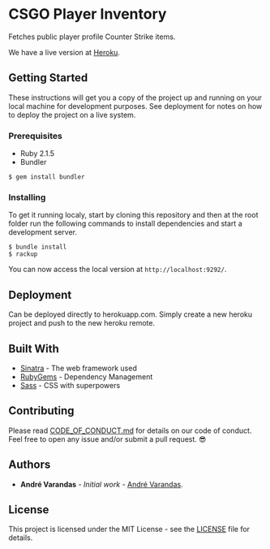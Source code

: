 # CSGO Player Inventory

Fetches public player profile Counter Strike items.

We have a live version at [Heroku](http://csgo-inventory-items.herokuapp.com/).

## Getting Started

These instructions will get you a copy of the project up and running on your local machine for development purposes. See deployment for notes on how to deploy the project on a live system.

### Prerequisites

- Ruby 2.1.5
- Bundler

```
$ gem install bundler
```

### Installing

To get it running localy, start by cloning this repository and then at the root folder run the following commands to install dependencies and start a development server.

```
$ bundle install
$ rackup
```

You can now access the local version at `http://localhost:9292/`.

## Deployment

Can be deployed directly to herokuapp.com. Simply create a new heroku project and push to the new heroku remote.

## Built With

* [Sinatra](http://sinatrarb.com/) - The web framework used
* [RubyGems](https://rubygems.org/) - Dependency Management
* [Sass](https://sass-lang.com/) - CSS with superpowers

## Contributing

Please read [CODE_OF_CONDUCT.md](CODE_OF_CONDUCT.md) for details on our code of conduct. Feel free to open any issue and/or submit a pull request. 😎

## Authors

* **André Varandas** - *Initial work* - [André Varandas](https://github.com/AndreVarandas).

## License

This project is licensed under the MIT License - see the [LICENSE](LICENSE) file for details.
